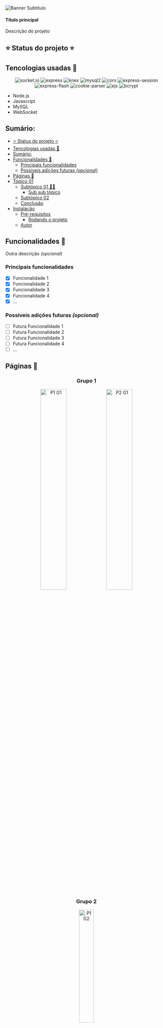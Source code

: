 ![Banner]()	
Subtítulo	

#### Título principal	
Descrição do projeto	

## ⭐ Status do projeto ⭐

## Tencologias usadas 👾
<div align='center'>
	<img alt="socket.io" src="https://img.shields.io/badge/socket.io-v^4.5.1-%23ff4e89?style=flat-square">
	<img alt="express" src="https://img.shields.io/badge/express-v^4.18.1-%23ff4e89?style=flat-square">
	<img alt="knex" src="https://img.shields.io/badge/knex-v^2.2.0-%23ff4e89?style=flat-square">
	<img alt="mysql2" src="https://img.shields.io/badge/mysql2-v^2.3.3-%23ff4e89?style=flat-square">
	<img alt="cors" src="https://img.shields.io/badge/cors-v^2.8.5-%23ff4e89?style=flat-square">
	<img alt="express-session" src="https://img.shields.io/badge/express--session-v^1.17.3-%23ff4e89?style=flat-square">
	<img alt="express-flash" src="https://img.shields.io/badge/express--flash-v^0.0.2-%23ff4e89?style=flat-square">
	<img alt="cookie-parser" src="https://img.shields.io/badge/cookie--parser-v^1.4.6-%23ff4e89?style=flat-square">
	<img alt="ejs" src="https://img.shields.io/badge/ejs-v^3.1.8-%23ff4e89?style=flat-square">
	<img alt="bcrypt" src="https://img.shields.io/badge/bcrypt-v^5.0.1-%23ff4e89?style=flat-square">
</div>
	
	
- Node.js
- Javascript
- MySQL
- WebSocket

## Sumário:    
- [⭐ Status do projeto ⭐](#-status-do-projeto-)
- [Tencologias usadas 👾](#tencologias-usadas-)
- [Sumário:](#sumário)
- [Funcionalidades 📌](#funcionalidades-)
	- [Principais funcionalidades](#principais-funcionalidades)
	- [Possiveis adições futuras _(opcional)_](#possiveis-adições-futuras-opcional)
- [Páginas 🚢](#páginas-)
- [Tópico 01](#tópico-01)
	- [Subtópico 01 🐱‍💻](#subtópico-01-)
		- [Sub sub tópico](#sub-sub-tópico)
	- [Subtópico 02](#subtópico-02)
	- [Conclusão](#conclusão)
- [Instalação](#instalação)
	- [Pré-requisitos](#pré-requisitos)
		- [Rodando o projeto](#rodando-o-projeto)
	- [Autor](#autor)

<span id="funcionalidades"></span>
## Funcionalidades 📌

Outra descrição _(opcional)_

### Principais funcionalidades
- [x] Funcionalidade 1
- [x] Funcionalidade 2
- [x] Funcionalidade 3
- [x] Funcionalidade 4
- [x] ...

### Possiveis adições futuras _(opcional)_
- [ ] Futura Funcionalidade 1
- [ ] Futura Funcionalidade 2
- [ ] Futura Funcionalidade 3
- [ ] Futura Funcionalidade 4
- [ ] ...

<span id="paginas"></span>
## Páginas 🚢
<div align="center">
	<h3>Grupo 1</h3>
	<img src="" alt="P1 G1" width="40%">
	<img src="" alt="P2 G1" width="40%">
	<h3>Grupo 2</h3>
	<img src="" alt="P1 G2" width="30%">
	<h3>Grupo 2</h3>
	<img src="" alt="P1 G3" width="30%">
	<img src="" alt="P2 G3" width="30%">
	<img src="" alt="P3 G3" width="30%">
    <br/>...
</div>

<span id="t1"> </span>
## Tópico 01
Agora vamos falar um pouquinho sobre a trajetória percorrida durante a criação do projeto.
<span id="subt1"> </span>
### Subtópico 01 🐱‍💻
Texto sobre o que deseja abordar no tópico...
```js
// Códigos exemplos (opcional)
```
	
#### Sub sub tópico
Texto sobre...
```js
// Código exemplo (opcional)
```


<span id="subt2"> </span>
### Subtópico 02
<p align="justify">Texto (Só precisa colocar dentro das tags **p** caso o texto seja muito grande e precise ficar justificado)</p>

<span id="conclusao"> </span>
### Conclusão
<p align="justify">Texto de conclusão explicando o que você aprendeu, observações importantes, etc</p>

<span id="instalacao"> </span>
## Instalação	

### Pré-requisitos

Antes de começar, você vai precisar ter instalado em sua máquina as seguintes ferramentas: [Feramenta01](https://linkFerramenta01) e [Ferramenta02](https://LinkFerramenta02). 
Além disto é bom ter um editor para trabalhar com o código como [VSCode](https://code.visualstudio.com/)

<span id="runprojeto"> </span>
#### Rodando o projeto
```bash
# Abra o cmd.

# Navegue até a pasta do projeto.
$ cd <diretório>/chataralho

# Instale as dependências do projeto.
$ npm install

# Execute a aplicação
$ node server.js

# O servidor inciará na porta:6847

# Acesse <http://localhost:6847>

# Converse com seus amigos até enjoar!
```

<span id="contact"> </span>
### Autor
<a href="https://github.com/Fuckners/Fuckners">
 <img src="https://avatars.githubusercontent.com/u/100722316?v=4" width="150px;"/>
 <br>
 <sub><b>Felipe Fuckner Clariano</b></sub>
</a>
 
 Entre em contato! 💌
 
[![Linkedin Badge](https://img.shields.io/badge/-Felipe%20Fuckner-blue?style=flat-square&logo=Linkedin&logoColor=white&)](https://www.linkedin.com/in/felipe-fuckner-b65a49237) 
[![Gmail Badge](https://img.shields.io/badge/-felipefclariano04@gmail.com-c14438?style=flat-square&logo=Gmail&logoColor=white)](mailto:felipefclariano04@gmail.com)
